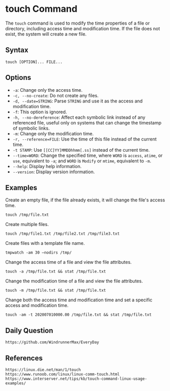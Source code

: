 # touch Command

The `touch` command is used to modify the time properties of a file or directory, including access time and modification time. If the file does not exist, the system will create a new file.

## Syntax

```shell
touch [OPTION]... FILE...
```

## Options

- `-a`: Change only the access time.
- `-c, --no-create`: Do not create any files.
- `-d, --date=STRING`: Parse `STRING` and use it as the access and modification time.
- `-f`: This option is ignored.
- `-h, --no-dereference`: Affect each symbolic link instead of any referenced file, useful only on systems that can change the timestamp of symbolic links.
- `-m`: Change only the modification time.
- `-r, --reference=FILE`: Use the time of this file instead of the current time.
- `-t STAMP`: Use `[[CC]YY]MMDDhhmm[.ss]` instead of the current time.
- `--time=WORD`: Change the specified time, where `WORD` is `access`, `atime`, or `use`, equivalent to `-a`; and `WORD` is `Modify` or `mtime`, equivalent to `-m`.
- `--help`: Display help information.
- `--version`: Display version information.

## Examples

Create an empty file, if the file already exists, it will change the file's access time.

```shell
touch /tmp/file.txt
```

Create multiple files.

```shell
touch /tmp/file1.txt /tmp/file2.txt /tmp/file3.txt
```

Create files with a template file name.

```shell
tmpwatch -am 30 –nodirs /tmp/
```

Change the access time of a file and view the file attributes.

```shell
touch -a /tmp/file.txt && stat /tmp/file.txt
```

Change the modification time of a file and view the file attributes.

```shell
touch -m /tmp/file.txt && stat /tmp/file.txt
```

Change both the access time and modification time and set a specific access and modification time.

```shell
touch -am -t 202007010000.00 /tmp/file.txt && stat /tmp/file.txt
```

## Daily Question

```
https://github.com/WindrunnerMax/EveryDay
```

## References

```
https://linux.die.net/man/1/touch
https://www.runoob.com/linux/linux-comm-touch.html
https://www.interserver.net/tips/kb/touch-command-linux-usage-examples/
```